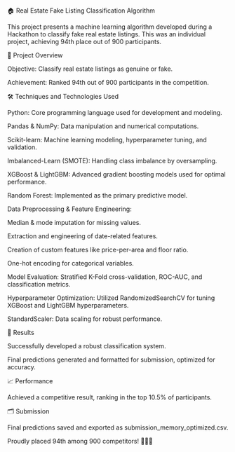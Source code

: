 🏠 Real Estate Fake Listing Classification Algorithm

This project presents a machine learning algorithm developed during a Hackathon to classify fake real estate listings. This was an individual project, achieving 94th place out of 900 participants.

🚀 Project Overview

Objective: Classify real estate listings as genuine or fake.

Achievement: Ranked 94th out of 900 participants in the competition.

🛠️ Techniques and Technologies Used

Python: Core programming language used for development and modeling.

Pandas & NumPy: Data manipulation and numerical computations.

Scikit-learn: Machine learning modeling, hyperparameter tuning, and validation.

Imbalanced-Learn (SMOTE): Handling class imbalance by oversampling.

XGBoost & LightGBM: Advanced gradient boosting models used for optimal performance.

Random Forest: Implemented as the primary predictive model.

Data Preprocessing & Feature Engineering:

Median & mode imputation for missing values.

Extraction and engineering of date-related features.

Creation of custom features like price-per-area and floor ratio.

One-hot encoding for categorical variables.

Model Evaluation: Stratified K-Fold cross-validation, ROC-AUC, and classification metrics.

Hyperparameter Optimization: Utilized RandomizedSearchCV for tuning XGBoost and LightGBM hyperparameters.

StandardScaler: Data scaling for robust performance.

🎯 Results

Successfully developed a robust classification system.

Final predictions generated and formatted for submission, optimized for accuracy.

📈 Performance

Achieved a competitive result, ranking in the top 10.5% of participants.

🗂️ Submission

Final predictions saved and exported as submission_memory_optimized.csv.

Proudly placed 94th among 900 competitors! 🏅🚀✨
